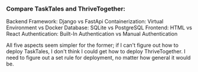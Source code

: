 ### Compare TaskTales and ThriveTogether:

Backend Framework: Django vs FastApi
Containerization: Virtual Environment vs Docker
Database: SQLite vs PostgreSQL
Frontend: HTML vs React
Authentication: Built-In Authentication vs Manual Authentication

All five aspects seem simpler for the former; if I can't figure out how to deploy TaskTales,
I don't think I could get how to deploy ThriveTogether. I need to figure out a set rule for deployment, no matter how general it would be.

